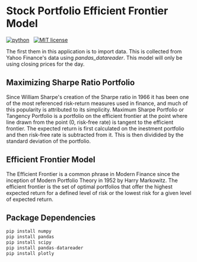 # Stock Portfolio Efficient Frontier Model

<p align="left">
    <a href="https://www.python.org/">
        <img src="https://ForTheBadge.com/images/badges/made-with-python.svg"
            alt="python"></a> &nbsp;
    <a href="https://opensource.org/licenses/MIT">
        <img src="https://img.shields.io/badge/License-MIT-brightgreen.svg?style=flat-square"
            alt="MIT license"></a> &nbsp;
</p>


The first them in this application is to import data. This is collected from Yahoo Finance's data using *pandas_datareader*. This model will only be using closing prices for the day.  

Maximizing Sharpe Ratio Portfolio
-------------
Since William Sharpe's creation of the Sharpe ratio in 1966 it has been one of the most referenced risk-return measures used in finance, and much of this popularity is attributed to its simplicity. Maximum Sharpe Portfolio or Tangency Portfolio is a portfolio on the efficient frontier at the point where line drawn from the point (0, risk-free rate) is tangent to the efficient frontier.
The expected return is first calculated on the inestment portfolio and then risk-free rate is subtracted from it. This is then dividided by the standard deviation of the portfolio. 


Efficient Frontier Model
-------------
The Efficient Frontier is a common phrase in Modern Finance since the inception of Modern Portfolio Theory in 1952 by Harry Markowitz. The efficient frontier is the set of optimal portfolios that offer the highest expected return for a defined level of risk or the lowest risk for a given level of expected return.



Package Dependencies
-------------

```python
pip install numpy
pip install pandas
pip install scipy
pip install pandas-datareader
pip install plotly
```
